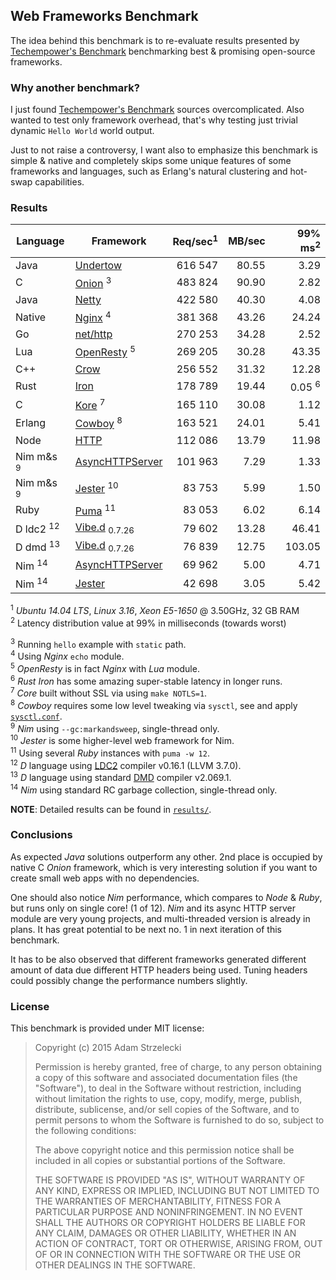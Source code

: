 Web Frameworks Benchmark
------------------------
[techempower]: https://www.techempower.com/benchmarks/

The idea behind this benchmark is to re-evaluate results presented by
[Techempower's Benchmark][techempower] benchmarking best & promising
open-source frameworks.


### Why another benchmark?

I just found [Techempower's Benchmark][techempower] sources overcomplicated.
Also wanted to test only framework overhead, that's why testing just trivial
dynamic `Hello World` world output.

Just to not raise a controversy, I want also to emphasize this benchmark is
simple & native and completely skips some unique features of some frameworks
and languages, such as Erlang's natural clustering and hot-swap capabilities.


### Results

[undertow]: http://undertow.io
[netty]: http://netty.io
[node]: https://nodejs.org/api/cluster.html
[go]: http://golang.org/pkg/net/http/
[onion]: https://github.com/davidmoreno/onion
[cowboy]: http://ninenines.eu/docs/en/cowboy/1.0/guide/getting_started/
[nim]: http://nim-lang.org
[puma]: http://puma.io
[echo]: http://wiki.nginx.org/HttpEchoModule
[resty]: http://openresty.org
[iron]: http://ironframework.io
[jester]: https://github.com/dom96/jester
[vibed]: http://vibed.org
[dmd]: https://dlang.org/download.html
[crow]: https://github.com/ipkn/crow
[kore]: https://kore.io

|  Language     |        Framework       | Req/sec<sup>1| MB/sec| 99% ms<sup>2|
| ------------- | ------------------------ | ----------:| -----:| -----------:|
| Java          | [Undertow][undertow]     |   616 547  | 80.55 |      3.29   |
| C             | [Onion][onion]     <sup>3|   483 824  | 90.90 |      2.82   |
| Java          | [Netty][netty]           |   422 580  | 40.30 |      4.08   |
| Native        | [Nginx][echo]      <sup>4|   381 368  | 43.26 |     24.24   |
| Go            | [net/http][go]           |   270 253  | 34.28 |      2.52   |
| Lua           | [OpenResty][resty] <sup>5|   269 205  | 30.28 |     43.35   |
| C++           | [Crow][crow]             |   256 552  | 31.32 |     12.28   |
| Rust          | [Iron][iron]             |   178 789  | 19.44 |  0.05 <sup>6|
| C             | [Kore][kore]       <sup>7|   165 110  | 30.08 |      1.12   |
| Erlang        | [Cowboy][cowboy]   <sup>8|   163 521  | 24.01 |      5.41   |
| Node          | [HTTP][node]             |   112 086  | 13.79 |     11.98   |
| Nim m&s <sup>9| [AsyncHTTPServer][nim]   |   101 963  |  7.29 |      1.33   |
| Nim m&s <sup>9| [Jester][nim]     <sup>10|    83 753  |  5.99 |      1.50   |
| Ruby          | [Puma][puma]      <sup>11|    83 053  |  6.02 |      6.14   |
| D ldc2 <sup>12| [Vibe.d][vibed] <sub>0.7.26|  79 602  | 13.28 |     46.41   |
| D dmd  <sup>13| [Vibe.d][vibed] <sub>0.7.26|  76 839  | 12.75 |    103.05   |
| Nim    <sup>14| [AsyncHTTPServer][nim]   |    69 962  |  5.00 |      4.71   |
| Nim    <sup>14| [Jester][jester]         |    42 698  |  3.05 |      5.42   |

<sup>1</sup> *Ubuntu 14.04 LTS*, *Linux 3.16*,
             *Xeon E5-1650* @ 3.50GHz, 32 GB RAM  
<sup>2</sup> Latency distribution value at 99% in milliseconds
             (towards worst)  

<sup>3</sup> Running `hello` example with `static` path.  
<sup>4</sup> Using *Nginx* `echo` module.  
<sup>5</sup> *OpenResty* is in fact *Nginx* with *Lua* module.  
<sup>6</sup> *Rust* *Iron* has some amazing super-stable latency
             in longer runs.  
<sup>7</sup> *Core* built without SSL via using `make NOTLS=1`.  
<sup>8</sup> *Cowboy* requires some low level tweaking via `sysctl`, see
             and apply [`sysctl.conf`](sysctl.conf).  
<sup>9</sup> *Nim* using `--gc:markandsweep`, single-thread only.  
<sup>10</sup> *Jester* is some higher-level web framework for Nim.  
<sup>11</sup> Using several *Ruby* instances with `puma -w 12`.  
<sup>12</sup> *D* language using [LDC2](dmd) compiler v0.16.1 (LLVM 3.7.0).  
<sup>13</sup> *D* language using standard [DMD](dmd) compiler v2.069.1.  
<sup>14</sup> *Nim* using standard RC garbage collection, single-thread only.  

**NOTE**: Detailed results can be found in [`results/`](results).

### Conclusions

As expected *Java* solutions outperform any other. 2nd place is occupied by
native C *Onion* framework, which is very interesting solution if you want to
create small web apps with no dependencies.

One should also notice *Nim* performance, which compares to *Node* & *Ruby*,
but runs only on single core! (1 of 12). *Nim* and its async HTTP server module
are very young projects, and multi-threaded version is already in plans. It has
great potential to be next no. 1 in next iteration of this benchmark.

It has to be also observed that different frameworks generated different amount
of data due different HTTP headers being used. Tuning headers could possibly
change the performance numbers slightly.

### License

This benchmark is provided under MIT license:

> Copyright (c) 2015 Adam Strzelecki
>
> Permission is hereby granted, free of charge, to any person obtaining
> a copy of this software and associated documentation files (the
> "Software"), to deal in the Software without restriction, including
> without limitation the rights to use, copy, modify, merge, publish,
> distribute, sublicense, and/or sell copies of the Software, and to
> permit persons to whom the Software is furnished to do so, subject to
> the following conditions:
>
> The above copyright notice and this permission notice shall be
> included in all copies or substantial portions of the Software.
>
> THE SOFTWARE IS PROVIDED "AS IS", WITHOUT WARRANTY OF ANY KIND,
> EXPRESS OR IMPLIED, INCLUDING BUT NOT LIMITED TO THE WARRANTIES OF
> MERCHANTABILITY, FITNESS FOR A PARTICULAR PURPOSE AND
> NONINFRINGEMENT. IN NO EVENT SHALL THE AUTHORS OR COPYRIGHT HOLDERS BE
> LIABLE FOR ANY CLAIM, DAMAGES OR OTHER LIABILITY, WHETHER IN AN ACTION
> OF CONTRACT, TORT OR OTHERWISE, ARISING FROM, OUT OF OR IN CONNECTION
> WITH THE SOFTWARE OR THE USE OR OTHER DEALINGS IN THE SOFTWARE.

